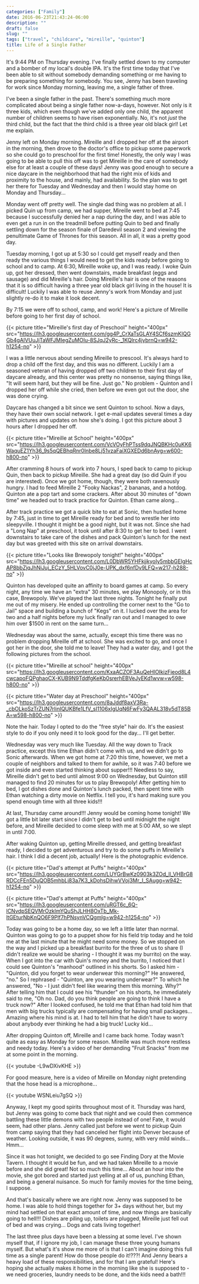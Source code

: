 ```yaml
---
categories: ["Family"]
date: 2016-06-23T21:43:24-06:00
description: ""
draft: false
slug: ""
tags: ["travel", "childcare", "mireille", "quinton"]
title: Life of a Single Father
---
```


It's 9:44 PM on Thursday evening. I've finally settled down to my computer and
a bomber of my local's double IPA. It's the first time today that I've been
able to sit without somebody demanding something or me having to be preparing
something for somebody. You see, Jenny has been traveling for work since Monday
morning, leaving me, a single father of three.

I've been a single father in the past. There's something much more complicated
about being a single father now-a-days, however. Not only is it three kids,
which even though we've added only one child, the apparent number of children
seems to have risen exponentially. No, it's not _just_ the third child, but the
fact that the third child is a three year old black girl! Let me explain.

Jenny left on Monday morning. Mireille and I dropped her off at the airport in
the morning, then drove to the doctor's office to pickup some paperwork so she
could go to preschool for the first time! Honestly, the only way I was going
to be able to pull this off was to get Mireille in the care of somebody else
for at least a couple of these days! Jenny was good enough to secure a nice
daycare in the neighborhood that had the right mix of kids and proximity to the
house, and mainly, had availability. So the plan was to get her there for
Tuesday and Wednesday and then I would stay home on Monday and Thursday...

Monday went off pretty well. The single dad thing was no problem at all. I
picked Quin up from camp, we had supper, Mireille went to bed at 7:45 because
I successfully denied her a nap during the day, and I was able to even get a run
in on the treadmill before putting Quin to bed and finally settling down for
the season finale of Daredevil season 2 and viewing the penultimate Game of
Thrones for this season. All in all, it was a pretty good day.

Tuesday morning, I got up at 5:30 so I could get myself ready and then ready
the various things I would need to get the kids ready before going to school
and to camp. At 6:30, Mireille woke up, and I was ready. I woke Quin up, got
her dressed, then went downstairs, made breakfast (eggs and sausage) and did
Mireille's hair. Doing Mireille's hair is one of the reasons that it is so
difficult having a three year old black girl living in the house! It is
difficult! Luckily I was able to reuse Jenny's work from Monday and just
slightly re-do it to make it look decent.

By 7:15 we were off to school, camp, and work! Here's a picture of Mireille
before going to her first day of school.

{{< picture title="Mireille's first day of Preschool" height="400px" src="https://lh3.googleusercontent.com/gg4P_CrXaTsGLAY4SCf6szmKIQGGb4gAIVUuJjTaWFJMIegZuMOIu-8SJqJ2yRc-_1KQlrc4jybrnQ=w942-h1254-no" >}}

I was a little nervous about sending Mireille to prescool. It's always hard to
drop a child off the first day, and this was no different. Luckily I am a
seasoned veteran of having dropped off two children to their first day of
daycare already, and this center was pretty no nonsense, saying things like,
"It will seem hard, but they will be fine. Just go." No problem - Quinton and
I dropped her off while she cried, then before we even got out the door, she
was done crying.

Daycare has changed a bit since we sent Quinton to school. Now a days, they have
their own social network. I get e-mail updates several times a day with pictures
and updates on how she's doing. I got this picture about 3 hours after I dropped
her off.

{{< picture title="Mireille at School" height="400px" src="https://lh3.googleusercontent.com/VcVOyFhPTss9dqJNQBKHc0uKK6WaquEZ1Yh36_9s5qQEBhqRnr0lnbe8Lj51vzaFaiXGXEDd6bnAyg=w600-h800-no" >}}

After cramming 8 hours of work into 7 hours, I sped back to camp to pickup Quin,
then back to pickup Mireille. She had a great day (so did Quin if you are interested).
Once we got home, though, they were both ravenously hungry. I had to feed
Mireille 2 "Fooky Nackas", 2 bananas, and a hotdog. Quinton ate a pop tart
and some crackers. After about 30 minutes of "down time" we headed out to track
practice for Quinton. Ethan came along...

After track practice we got a quick bite to eat at Sonic, then hustled home by
7:45, just in time to get Mireille ready for bed and to wrestle her into
sleepyville. I thought it might be a good night, but it was not. Since she had
a "Long Nap" at preschool, it took until after 8:30 to get her to bed. I went
downstairs to take care of the dishes and pack Quinton's lunch for the next day
but was greeted with this site on arrival downstairs.

{{< picture title="Looks like Brewopoly tonight!" height="400px" src="https://lh3.googleusercontent.com/L0DbWR5YHFkjjkyoIy5mbbGElgHcAP8bbZjqJhNiJuj_ECzY_5HLVovC0jJ0e-UPK_dxf6nfDv9LFQ=w217-h288-no" >}}

Quinton has developed quite an affinity to board games at camp. So every night,
any time we have an "extra" 30 minutes, we play Monopoly, or in this case,
Brewopoly. We've played the last three nights. Tonight he finally put me out
of my misery. He ended up controlling the corner next to the "Go to Jail" space
and building a bunch of "Kegs" on it. I lucked over the area for two and a half
nights before my luck finally ran out and I managed to owe him over $1500 in rent
on the same turn...

Wednesday was about the same, actually, except this time there was no problem
dropping Mireille off at school. She was excited to go, and once I got her in
the door, she told me to leave! They had a water day, and I got the following
pictures from the school.

{{< picture title="Mireille at school" height="400px" src="https://lh3.googleusercontent.com/KxaACZOF3AuQeHlOIkizFjeod8L4cwcapoFQPghaoCX-KUB9N9TddfgKeKb0srerhEBVeJyEKd1wvw=w598-h800-no" >}}

{{< picture title="Water day at Preschool" height="400px" src="https://lh3.googleusercontent.com/8aJddf8axV3Ra-_cbOLkoSzTrZUN7rlinIQUKBfe1LfV_sI1106xIgUqN6FwFy3QAAL318v5dT85BA=w598-h800-no" >}}

Note the hair. Today I opted to do the "free style" hair do. It's the easiest
style to do if you only need it to look good for the day... I'll get better.

Wednesday was very much like Tuesday. All the way down to Track practice, except
this time Ethan didn't come with us, and we didn't go to Sonic afterwards.
When we got home at 7:20 this time, however, we met a couple of neighbors and
talked to them for awhile, so it was 7:40 before we got inside and even started
thinking about supper!!! Needless to say, Mireille didn't get to bed until almost
9:00 on Wednesday, but Quinton still managed to find 20 minutes for us to play
Brewopoly! After getting him to bed, I got dishes done and Quinton's lunch
packed, then spent time with Ethan watching a dirty movie on Netflix. I tell you,
it's hard making sure you spend enough time with all three kids!!!

At last, Thursday came around!!! Jenny would be coming home tonight! We got a
little bit later start since I didn't get to bed until midnight the night
before, and Mireille decided to come sleep with me at 5:00 AM, so we slept
in until 7:00.

After waking Quinton up, getting Mireille dressed, and getting breakfast ready,
I decided to get adventurous and try to do some puffs in Mireille's hair. I think
I did a decent job, actually! Here is the photographic evidence.

{{< picture title="Dad's attempt at Puffs" height="400px" src="https://lh3.googleusercontent.com/LUYGrBwKz0903k3ZOd_ll_VHBrG8RDCcFEn5DuQOB5mhbLj83a7K3_kDohsDihwVVoj3Mr_I_SAugg=w942-h1254-no" >}}

{{< picture title="Dad's attempt at Puffs" height="400px" src="https://lh3.googleusercontent.com/uRGT6c_6Q-lCNvdpSEQVMrOzklmYQuShJLHH8OxTb_Mk-ltGEturNbKnQO6F9Plf7hPNsynVCQgmlg=w942-h1254-no" >}}

Today was going to be a home day, so we left a little later than normal. Quinton
was going to go to a puppet show for his field trip today and he told me at the
last minute that he might need some money. So we stopped on the way and I picked
up a breakfast burrito for the three of us to share (I didn't realize we would
be sharing - I thought it was my burrito) on the way. When I got into the car
with Quin's money and the burrito, I noticed that I could see Quinton's "manhood"
outlined in his shorts. So I asked him - "Quinton, did you forget to wear underwear
this morning?" He answered, "no." So I rephrased - "Quinton, are you wearing
underwear?" To which he answered, "No - I just didn't feel like wearing them
this morning. Why?" After telling him that I could see his "thunder" on his
shorts, he immediately said to me, "Oh no. Dad, do you think people are going
to think I have a truck now?" After I looked confused, he told me that Ethan had
told him that men with big trucks typically are compensating for having small
packages... Amazing where his mind is at. I had to tell him that he didn't have
to worry about anybody ever thinking he had a big truck! Lucky kid...

After dropping Quinton off, Mireille and I came back home. Today wasn't quite
as easy as Monday for some reason. Mireille was much more restless and
needy today. Here's a video of her demanding "Fruit Snacks" from me at some
point in the morning.

{{< youtube -L9wDXivKHE >}}

For good measure, here is a video of Mireille on Monday night pretending that
the hose head is a microphone...

{{< youtube WSNLeiu7gSQ >}}

Anyway, I kept my good spirits throughout most of it. Thursday was hard, but
Jenny was going to come back that night and we could then commence battling
these little demons with two people instead of one! Fate, it would seem,
had other plans. Jenny called just before we went to pickup Quin from camp
saying that they had canceled her flight into Denver because of weather. Looking
outside, it was 90 degrees, sunny, with very mild winds... Hmm...

Since it was hot tonight, we decided to go see Finding Dory at the Movie Tavern.
I thought it would be fun, and we had taken Mireille to a movie before and
she did great! Not so much this time... About an hour into the movie, she got
bored and started just yelling at all of us, punching Ethan, and being a
general nuisance. So much for family movies for the time being, I suppose.

And that's basically where we are right now. Jenny was supposed to be home. I
was able to hold things together for 3+ days without her, but my mind had
settled on that exact amount of time, and now things are basically going to
hell!!! Dishes are piling up, toilets are plugged, Mireille just fell out of
bed and was crying... Dogs and cats living together!

The last three plus days have been a blessing at some level. I've shown myself
that, if I ignore my job, I can manage these three young humans myself. But
what's it's show me more of is that I can't imagine doing this full time as
a single parent! How do those people do it!???! And Jenny bears a heavy load
of these responsibilities, and for that I am grateful! Here's hoping she
actually makes it home in the morning like she is supposed to - we need
groceries, laundry needs to be done, and the kids need a bath!!!
